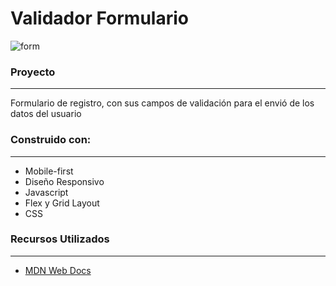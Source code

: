 # Validador Formulario

![form](https://user-images.githubusercontent.com/26255765/201205365-20cb97e7-ad19-4315-bd3a-267b281dc6ff.png)


### Proyecto
-------------

Formulario de registro, con sus campos de validación para el envió de los datos del usuario

### Construido con:
-------------

- Mobile-first
- Diseño Responsivo
- Javascript
- Flex y Grid Layout
- CSS

### Recursos Utilizados
-------------

- [MDN Web Docs](https://developer.mozilla.org/es/docs/Web)

